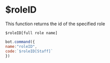 # $roleID

This function returns the id of the specified role

```text
$roleID[full role name]
```

```javascript
bot.command({
name:"roleID",
code:`$roleID[Staff]`
})
```

